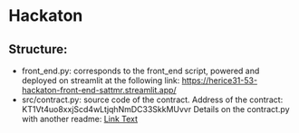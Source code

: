 # Hackaton

## Structure:

- front_end.py: corresponds to the front_end script, powered and deployed on streamlit at the following link: https://herice31-53-hackaton-front-end-sattmr.streamlit.app/ 
- src/contract.py: source code of the contract. Address of the contract: KT1Vt4uo8xxjScd4wLtjqhNmDC33SkkMUvvr
Details on the contract.py with another readme: [Link Text](src/README.md) 
